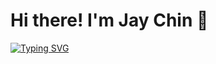 <h1>Hi there! I'm Jay Chin 👋</h1>

[![Typing SVG](https://readme-typing-svg.demolab.com?font=Verdana&weight=500&duration=2500&pause=1000&color=6076F7&vCenter=true&repeat=false&width=440&height=45&lines=I'm+a+web+designer+%2F+web+developer)](https://git.io/typing-svg)

